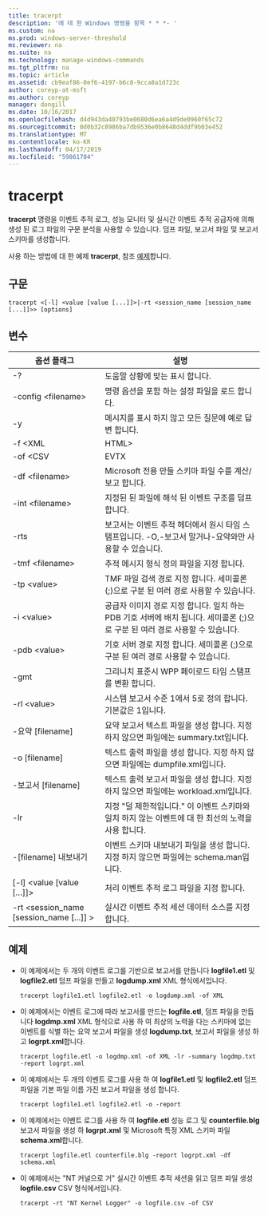 ```yaml
---
title: tracerpt
description: '에 대 한 Windows 명령을 항목 * * *- '
ms.custom: na
ms.prod: windows-server-threshold
ms.reviewer: na
ms.suite: na
ms.technology: manage-windows-commands
ms.tgt_pltfrm: na
ms.topic: article
ms.assetid: cb9eaf86-0ef6-4197-b6c8-9cca8a1d723c
author: coreyp-at-msft
ms.author: coreyp
manager: dongill
ms.date: 10/16/2017
ms.openlocfilehash: d4d943da40793be0680d6ea6a4d9de0960f65c72
ms.sourcegitcommit: 0d0b32c8986ba7db9536e0b8648d4ddf9b03e452
ms.translationtype: MT
ms.contentlocale: ko-KR
ms.lasthandoff: 04/17/2019
ms.locfileid: "59861704"
---
```

# <a name="tracerpt"></a>tracerpt



**tracerpt** 명령을 이벤트 추적 로그, 성능 모니터 및 실시간 이벤트 추적 공급자에 의해 생성 된 로그 파일의 구문 분석을 사용할 수 있습니다. 덤프 파일, 보고서 파일 및 보고서 스키마를 생성합니다.

사용 하는 방법에 대 한 예제 **tracerpt**, 참조 [예제](#BKMK_EXAMPLES)합니다.

## <a name="syntax"></a>구문

```
tracerpt <[-l] <value [value [...]]>|-rt <session_name [session_name [...]]>> [options]
```

## <a name="options"></a>변수

|옵션 플래그|설명|
|-----------|-----------|
|-?|도움말 상황에 맞는 표시 합니다.|
|-config \<filename>|명령 옵션을 포함 하는 설정 파일을 로드 합니다.|
|-y|메시지를 표시 하지 않고 모든 질문에 예로 답변 합니다.|
|-f \<XML | HTML>|보고서 형식을 정의 합니다.|
|-of \<CSV | EVTX | XML>|덤프 형식을 정의 합니다. 기본값은 XML입니다.|
|-df \<filename>|Microsoft 전용 만들 스키마 파일 수를 계산/보고 합니다.|
|-int \<filename>|지정된 된 파일에 해석 된 이벤트 구조를 덤프 합니다.|
|-rts|보고서는 이벤트 추적 헤더에서 원시 타임 스탬프입니다. -O,-보고서 말거나-요약와만 사용할 수 있습니다.|
|-tmf \<filename>|추적 메시지 형식 정의 파일을 지정 합니다.|
|-tp \<value>|TMF 파일 검색 경로 지정 합니다. 세미콜론 (;)으로 구분 된 여러 경로 사용할 수 있습니다.|
|-i \<value>|공급자 이미지 경로 지정 합니다. 일치 하는 PDB 기호 서버에 배치 됩니다. 세미콜론 (;)으로 구분 된 여러 경로 사용할 수 있습니다.|
|-pdb \<value>|기호 서버 경로 지정 합니다. 세미콜론 (;)으로 구분 된 여러 경로 사용할 수 있습니다.|
|-gmt|그리니치 표준시 WPP 페이로드 타임 스탬프를 변환 합니다.|
|-rl \<value>|시스템 보고서 수준 1에서 5로 정의 합니다. 기본값은 1입니다.|
|-요약 [filename]|요약 보고서 텍스트 파일을 생성 합니다. 지정 하지 않으면 파일에는 summary.txt입니다.|
|-o [filename]|텍스트 출력 파일을 생성 합니다. 지정 하지 않으면 파일에는 dumpfile.xml입니다.|
|-보고서 [filename]|텍스트 출력 보고서 파일을 생성 합니다. 지정 하지 않으면 파일에는 workload.xml입니다.|
|-lr|지정 "덜 제한적입니다." 이 이벤트 스키마와 일치 하지 않는 이벤트에 대 한 최선의 노력을 사용 합니다.|
|-[filename] 내보내기|이벤트 스키마 내보내기 파일을 생성 합니다. 지정 하지 않으면 파일에는 schema.man입니다.|
|[-l] \<value [value […]]>|처리 이벤트 추적 로그 파일을 지정 합니다.|
|-rt \<session_name [session_name [...]] >|실시간 이벤트 추적 세션 데이터 소스를 지정 합니다.|

## <a name="BKMK_EXAMPLES"></a>예제

-   이 예제에서는 두 개의 이벤트 로그를 기반으로 보고서를 만듭니다 **logfile1.etl** 및 **logfile2.etl** 덤프 파일을 만들고 **logdump.xml** XML 형식에서입니다.  
    ```
    tracerpt logfile1.etl logfile2.etl -o logdump.xml -of XML
    ```  
-   이 예제에서는 이벤트 로그에 따라 보고서를 만드는 **logfile.etl**, 덤프 파일을 만듭니다 **logdmp.xml** XML 형식으로 사용 하 여 최상의 노력을 다는 스키마에 없는 이벤트를 식별 하는 요약 보고서 파일을 생성 **logdump.txt**, 보고서 파일을 생성 하 고 **logrpt.xml**합니다.  
    ```
    tracerpt logfile.etl -o logdmp.xml -of XML -lr -summary logdmp.txt -report logrpt.xml
    ```  
-   이 예제에서는 두 개의 이벤트 로그를 사용 하 여 **logfile1.etl** 및 **logfile2.etl** 덤프 파일을 기본 파일 이름 가진 보고서 파일을 생성 합니다.  
    ```
    tracerpt logfile1.etl logfile2.etl -o -report
    ```  
-   이 예제에서는 이벤트 로그를 사용 하 여 **logfile.etl** 성능 로그 및 **counterfile.blg** 보고서 파일을 생성 하 **logrpt.xml** 및 Microsoft 특정 XML 스키마 파일 **schema.xml**합니다.  
    ```
    tracerpt logfile.etl counterfile.blg -report logrpt.xml -df schema.xml
    ```  
-   이 예제에서는 "NT 커널으로 거" 실시간 이벤트 추적 세션을 읽고 덤프 파일 생성 **logfile.csv** CSV 형식에서입니다.  
    ```
    tracerpt -rt "NT Kernel Logger" -o logfile.csv -of CSV
    ```